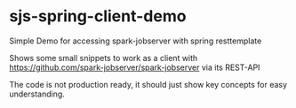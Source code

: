 # sjs-spring-client-demo
Simple Demo for accessing spark-jobserver with spring resttemplate

Shows some small snippets to work as a client with https://github.com/spark-jobserver/spark-jobserver via its REST-API

The code is not production ready, it should just show key concepts for easy understanding.

